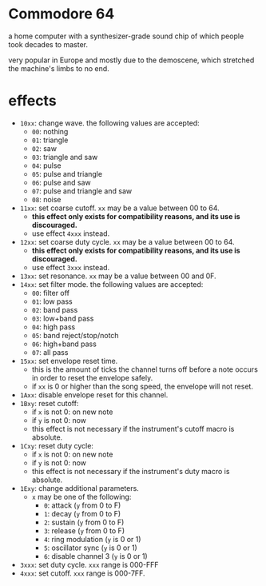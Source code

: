 # Commodore 64

a home computer with a synthesizer-grade sound chip of which people took decades to master.

very popular in Europe and mostly due to the demoscene, which stretched the machine's limbs to no end.

# effects

- `10xx`: change wave. the following values are accepted:
  - `00`: nothing
  - `01`: triangle
  - `02`: saw
  - `03`: triangle and saw
  - `04`: pulse
  - `05`: pulse and triangle
  - `06`: pulse and saw
  - `07`: pulse and triangle and saw
  - `08`: noise
- `11xx`: set coarse cutoff. `xx` may be a value between 00 to 64.
  - **this effect only exists for compatibility reasons, and its use is discouraged.**
  - use effect `4xxx` instead.
- `12xx`: set coarse duty cycle. `xx` may be a value between 00 to 64.
  - **this effect only exists for compatibility reasons, and its use is discouraged.**
  - use effect `3xxx` instead.
- `13xx`: set resonance. `xx` may be a value between 00 and 0F.
- `14xx`: set filter mode. the following values are accepted:
  - `00`: filter off
  - `01`: low pass
  - `02`: band pass
  - `03`: low+band pass
  - `04`: high pass
  - `05`: band reject/stop/notch
  - `06`: high+band pass
  - `07`: all pass
- `15xx`: set envelope reset time.
  - this is the amount of ticks the channel turns off before a note occurs in order to reset the envelope safely.
  - if `xx` is 0 or higher than the song speed, the envelope will not reset.
- `1Axx`: disable envelope reset for this channel.
- `1Bxy`: reset cutoff:
  - if `x` is not 0: on new note
  - if `y` is not 0: now
  - this effect is not necessary if the instrument's cutoff macro is absolute.
- `1Cxy`: reset duty cycle:
  - if `x` is not 0: on new note
  - if `y` is not 0: now
  - this effect is not necessary if the instrument's duty macro is absolute.
- `1Exy`: change additional parameters.
  - `x` may be one of the following:
    - `0`: attack (`y` from 0 to F)
    - `1`: decay (`y` from 0 to F)
    - `2`: sustain (`y` from 0 to F)
    - `3`: release (`y` from 0 to F)
    - `4`: ring modulation (`y` is 0 or 1)
    - `5`: oscillator sync (`y` is 0 or 1)
    - `6`: disable channel 3 (`y` is 0 or 1)
- `3xxx`: set duty cycle. `xxx` range is 000-FFF
- `4xxx`: set cutoff. `xxx` range is 000-7FF.
